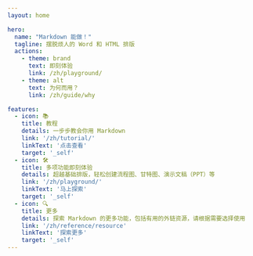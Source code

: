 ```yaml
---
layout: home

hero:
  name: "Markdown 能做！"
  tagline: 摆脱烦人的 Word 和 HTML 排版
  actions:
    - theme: brand
      text: 即刻体验
      link: /zh/playground/
    - theme: alt
      text: 为何而用？
      link: /zh/guide/why

features:
  - icon: 📚
    title: 教程
    details: 一步步教会你用 Markdown
    link: '/zh/tutorial/'
    linkText: '点击查看'
    target: '_self'
  - icon: 🛠️
    title: 多项功能即刻体验
    details: 超越基础排版，轻松创建流程图、甘特图、演示文稿（PPT）等
    link: '/zh/playground/'
    linkText: '马上探索'
    target: '_self'
  - icon: 🔍
    title: 更多
    details: 探索 Markdown 的更多功能，包括有用的外链资源，请根据需要选择使用
    link: '/zh/reference/resource'
    linkText: '探索更多'
    target: '_self'
---
```


